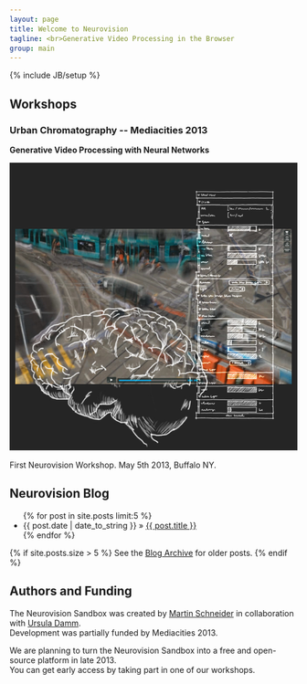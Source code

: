 ```yaml
---
layout: page
title: Welcome to Neurovision
tagline: <br>Generative Video Processing in the Browser
group: main
---
```


{% include JB/setup %}

## Workshops

### Urban Chromatography -- Mediacities 2013

**Generative Video Processing with Neural Networks**

[![image](workshops/mediacities-teaser.jpg)](workshops/mediacities.html)

First Neurovision Workshop. May 5th 2013, Buffalo NY.


## Neurovision Blog

<ul class="posts">
  {% for post in site.posts limit:5 %}
    <li><span>{{ post.date | date_to_string }}</span> &raquo; <a href="{{ BASE_PATH }}{{ post.url }}">{{ post.title }}</a></li>
  {% endfor %}
</ul>

{% if site.posts.size > 5 %}
See the <a href="./archive.html">Blog Archive</a> for older posts.
{% endif %}

## Authors and Funding

The Neurovision Sandbox was created by [Martin Schneider](authors/Martin_Schneider.html) in collaboration with [Ursula Damm](authors/Ursula_Damm.html).  
Development was partially funded by Mediacities 2013.

We are planning to turn the Neurovision Sandbox into a free and open-source platform in late 2013.  
You can get early access by taking part in one of our workshops.

